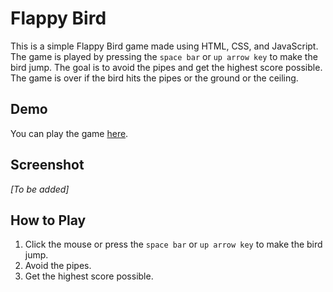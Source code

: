 # Flappy Bird

This is a simple Flappy Bird game made using HTML, CSS, and JavaScript. The game is played by pressing the `space bar` or `up arrow key` to make the bird jump. The goal is to avoid the pipes and get the highest score possible. The game is over if the bird hits the pipes or the ground or the ceiling.

## Demo

You can play the game [here](https://fauzan-radji.github.io/flappy-bird).

## Screenshot

_[To be added]_

## How to Play

1. Click the mouse or press the `space bar` or `up arrow key` to make the bird jump.
2. Avoid the pipes.
3. Get the highest score possible.
